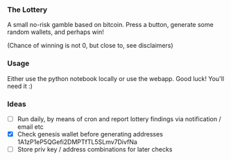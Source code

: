 ### The Lottery

A small no-risk gamble based on bitcoin.
Press a button, generate some random wallets, and perhaps win!

(Chance of winning is not 0, but close to, see disclaimers)

### Usage

Either use the python notebook locally or use the webapp.
Good luck! You'll need it :)

### Ideas

- [ ] Run daily, by means of cron and report lottery findings via notification / email etc
- [x] Check genesis wallet before generating addresses 1A1zP1eP5QGefi2DMPTfTL5SLmv7DivfNa
- [ ] Store priv key / address combinations for later checks
